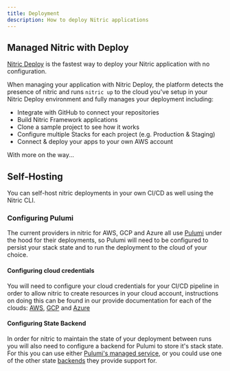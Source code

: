 ```yaml
---
title: Deployment
description: How to deploy Nitric applications
---
```


## Managed Nitric with Deploy

[Nitric Deploy](https://deploy.nitric.io) is the fastest way to deploy your Nitric application with no configuration.

When managing your application with Nitric Deploy, the platform detects the presence of nitric and runs `nitric up` to the cloud you've setup in your Nitric Deploy environment and fully manages your deployment including:

- Integrate with GitHub to connect your repositories
- Build Nitric Framework applications
- Clone a sample project to see how it works
- Configure multiple Stacks for each project (e.g. Production & Staging)
- Connect & deploy your apps to your own AWS account

With more on the way...

## Self-Hosting

You can self-host nitric deployments in your own CI/CD as well using the Nitric CLI.

### Configuring Pulumi

The current providers in nitric for AWS, GCP and Azure all use [Pulumi](https://pulumi.com) under the hood for their deployments, so Pulumi will need to be configured to persist your stack state and to run the deployment to the cloud of your choice.

#### Configuring cloud credentials

You will need to configure your cloud credentials for your CI/CD pipeline in order to allow nitric to create resources in your cloud account, instructions on doing this can be found in our provide documentation for each of the clouds: [AWS](/docs/reference/aws), [GCP](/docs/reference/gcp) and [Azure](/docs/reference/azure)

#### Configuring State Backend

In order for nitric to maintain the state of your deployment between runs you will also need to configure a backend for Pulumi to store it's stack state. For this you can use either [Pulumi's managed service](https://www.pulumi.com/docs/intro/concepts/state/#logging-into-the-pulumi-service-backend), or you could use one of the other state [backends](https://www.pulumi.com/docs/intro/concepts/state/#logging-into-a-self-managed-backend) they provide support for.
